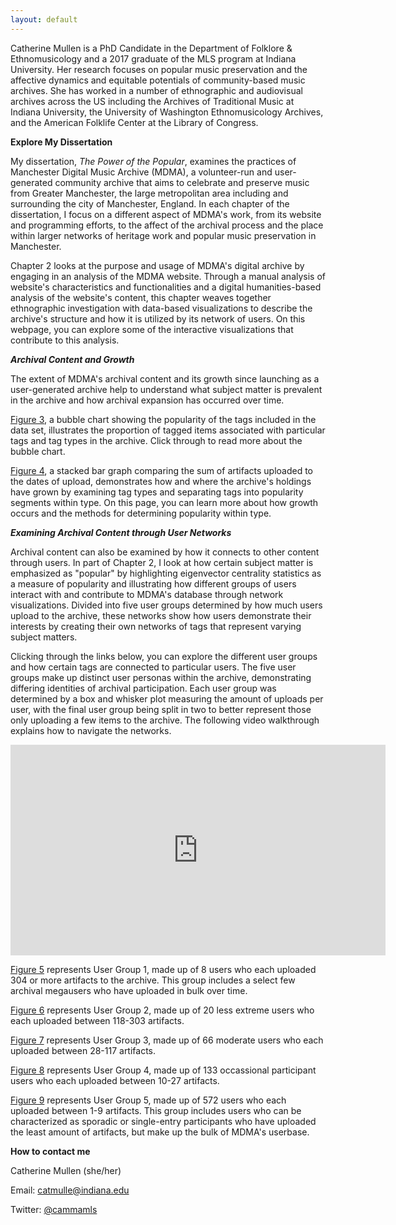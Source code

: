 ```yaml
---
layout: default
---
```


Catherine Mullen is a PhD Candidate in the Department of Folklore & Ethnomusicology and a 2017 graduate of the MLS program at Indiana University. Her research focuses on popular music preservation and the affective dynamics and equitable potentials of community-based music archives. She has worked in a number of ethnographic and audiovisual archives across the US including the Archives of Traditional Music at Indiana University, the University of Washington Ethnomusicology Archives, and the American Folklife Center at the Library of Congress.

**Explore My Dissertation**

My dissertation, *The Power of the Popular*, examines the practices of Manchester Digital Music Archive (MDMA), a volunteer-run and user-generated community archive that aims to celebrate and preserve music from Greater Manchester, the large metropolitan area including and surrounding the city of Manchester, England. In each chapter of the dissertation, I focus on a different aspect of MDMA's work, from its website and programming efforts, to the affect of the archival process and the place within larger networks of heritage work and popular music preservation in Manchester.

Chapter 2 looks at the purpose and usage of MDMA's digital archive by engaging in an analysis of the MDMA website. Through a manual analysis of website's characteristics and functionalities and a digital humanities-based analysis of the website's content, this chapter weaves together ethnographic investigation with data-based visualizations to describe the archive's structure and how it is utilized by its network of users. On this webpage, you can explore some of the interactive visualizations that contribute to this analysis.

***Archival Content and Growth***

The extent of MDMA's archival content and its growth since launching as a user-generated archive help to understand what subject matter is prevalent in the archive and how archival expansion has occurred over time.

[Figure 3](https://camullenphd.github.io/figure3/), a bubble chart showing the popularity of the tags included in the data set, illustrates the proportion of tagged items associated with particular tags and tag types in the archive. Click through to read more about the bubble chart.

[Figure 4](https://camullenphd.github.io/figure4/), a stacked bar graph comparing the sum of artifacts uploaded to the dates of upload, demonstrates how and where the archive's holdings have grown by examining tag types and separating tags into popularity segments within type. On this page, you can learn more about how growth occurs and the methods for determining popularity within type.

***Examining Archival Content through User Networks***

Archival content can also be examined by how it connects to other content through users. In part of Chapter 2, I look at how certain subject matter is emphasized as "popular" by highlighting eigenvector centrality statistics as a measure of popularity and illustrating how different groups of users interact with and contribute to MDMA's database through network visualizations. Divided into five user groups determined by how much users upload to the archive, these networks show how users demonstrate their interests by creating their own networks of tags that represent varying subject matters.

Clicking through the links below, you can explore the different user groups and how certain tags are connected to particular users. The five user groups make up distinct user personas within the archive, demonstrating differing identities of archival participation. Each user group was determined by a box and whisker plot measuring the amount of uploads per user, with the final user group being split in two to better represent those only uploading a few items to the archive. The following video walkthrough explains how to navigate the networks.

<iframe title="Networks Walkthrough" src="https://purl.dlib.indiana.edu/iudl/media/484z50pp8n?urlappend=%2Fembed" width="600" height="337" frameborder="0" webkitallowfullscreen mozallowfullscreen allowfullscreen></iframe>

[Figure 5](https://camullenphd.github.io/network/?dataset=UserOne#/) represents User Group 1, made up of 8 users who each uploaded 304 or more artifacts to the archive. This group includes a select few archival megausers who have uploaded in bulk over time.

[Figure 6](https://camullenphd.github.io/network/?dataset=UserTwo#/) represents User Group 2, made up of 20 less extreme users who each uploaded between 118-303 artifacts.

[Figure 7](https://camullenphd.github.io/network/?dataset=UserThree#/) represents User Group 3, made up of 66 moderate users who each uploaded between 28-117 artifacts.

[Figure 8](https://camullenphd.github.io/network/?dataset=UserFour#/) represents User Group 4, made up of 133 occassional participant users who each uploaded between 10-27 artifacts.

[Figure 9](https://camullenphd.github.io/network/?dataset=UserFive#/) represents User Group 5, made up of 572 users who each uploaded between 1-9 artifacts. This group includes users who can be characterized as sporadic or single-entry participants who have uploaded the least amount of artifacts, but make up the bulk of MDMA's userbase.


**How to contact me**

Catherine Mullen (she/her)

Email: <catmulle@indiana.edu>

Twitter: [@cammamls](https://twitter.com/cammamls)

